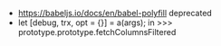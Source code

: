 - https://babeljs.io/docs/en/babel-polyfill deprecated
- let [debug, trx, opt = {}] = a(args); in >>> prototype.prototype.fetchColumnsFiltered
